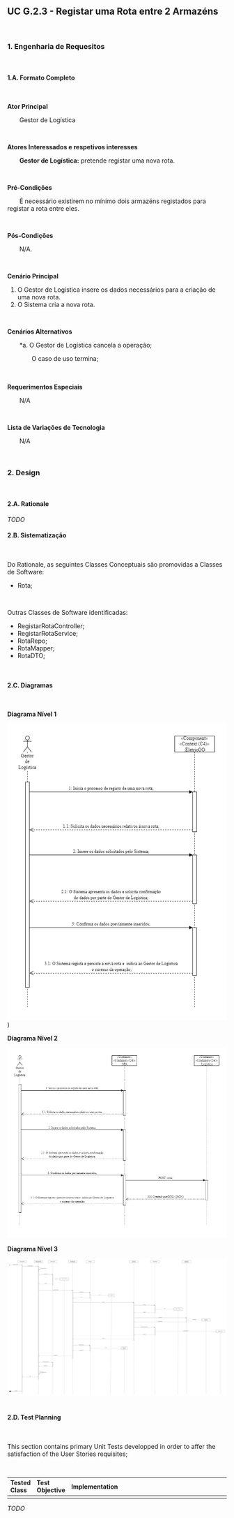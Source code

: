 ## <b>UC G.2.3 - Registar uma Rota entre 2 Armazéns</b>
</br>

### <b>1. Engenharia de Requesitos</b>
</br>

#### <b>1.A. Formato Completo </b>
</br>

<b>Ator Principal</b>
<p>&ensp;&ensp;&ensp;&ensp;Gestor de Logística</p>
</br>

<b>Atores Interessados e respetivos interesses</b>
<p>&ensp;&ensp;&ensp;&ensp;<b>Gestor de Logística:</b> pretende registar uma nova rota.</p>
<br>

<b>Pré-Condições</b>
<p>&ensp;&ensp;&ensp;&ensp;É necessário existirem no mínimo dois armazéns registados para registar a rota entre eles.</p>
</br>

<b>Pós-Condições</b>
<p>&ensp;&ensp;&ensp;&ensp;N/A.</p>
</br>

<b>Cenário Principal</b>
<ol>
    <li>O Gestor de Logística insere os dados necessários para a criação de uma nova rota.</li>
    <li>O Sistema cria a nova rota.</li>
</ol>
</br>

<b>Cenários Alternativos</b>
<p>&ensp;&ensp;&ensp;&ensp;*a. O Gestor de Logística cancela a operação;</p>
<p>&ensp;&ensp;&ensp;&ensp;&ensp;&ensp;&ensp;&ensp;O caso de uso termina;</p>
</br>

</br>
<b>Requerimentos Especiais</b>
<p>&ensp;&ensp;&ensp;&ensp;N/A</p>
</br>

<b>Lista de Variações de Tecnologia</b>
<p>&ensp;&ensp;&ensp;&ensp;N/A</p>
</br>


### <b>2. Design</b>
</br>

#### <b>2.A. Rationale</b>
*TODO*
</br>

#### <b>2.B. Sistematização</b>
</br>

<p>Do Rationale, as seguintes Classes Conceptuais são promovidas a Classes de Software:</p>

<ul>
    <li>Rota;</li>
</ul>
</br>

<p>Outras Classes de Software identificadas:</p>
<ul>
    <li>RegistarRotaController;</li>
    <li>RegistarRotaService;</li>
    <li>RotaRepo;</li>
    <li>RotaMapper;</li>
    <li>RotaDTO;</li>

</ul>
</br>

#### <b>2.C. Diagramas</b>
</br>

<b>Diagrama Nível 1</b>

![Diagrama Nível 1](./N%C3%ADvel%20%231/N%C3%ADvel%20%231-Vista%20Processo%20UC%20L.2.1.png))

<b>Diagrama Nível 2</b>

![Diagrama Nível 2](./N%C3%ADvel%20%232/N%C3%ADvel%20%232-Vista%20Processo%20UC%20L.2.1.png)

<b>Diagrama Nível 3</b>

![Diagrama Nível 3](./N%C3%ADvel%20%233/N%C3%ADvel%233%20-%20Vista%20de%20Processo%20UC%20L.2.1.png)
</br>
</br>

#### <b>2.D. Test Planning</b>
</br>

<p>This section contains primary Unit Tests developped in order to affer the satisfaction of the User Stories requisites;</p>
</br>

| Tested Class | Test Objective | <div style="width:450px">Implementation</div> |
|:--------------|:-------------------------|:------------------------|
||||
*TODO*